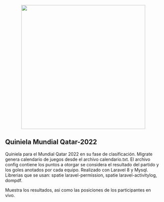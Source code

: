 <p align="center"><a href="https://laravel.com" target="_blank"><img src="https://raw.githubusercontent.com/laravel/art/master/logo-lockup/5%20SVG/2%20CMYK/1%20Full%20Color/laravel-logolockup-cmyk-red.svg" width="400"></a></p>


## Quiniela Mundial Qatar-2022

Quiniela para el Mundial Qatar 2022 en su fase de clasificación. Migrate genera calendario de juegos desde el archivo calendario.txt.
El archivo config contiene los puntos a otorgar se considera el resultado del partido y los goles anotados por cada equipo.
Realizado con Laravel 8 y Mysql. Librerias que se usan: spatie laravel-permission, spatie laravel-activitylog, dompdf.

Muestra los resultados, asi como las posiciones de los participantes en vivo. 

